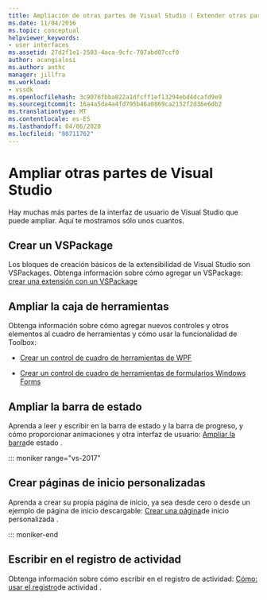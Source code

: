 ```yaml
---
title: Ampliación de otras partes de Visual Studio ( Extender otras partes de Visual Studio) Microsoft Docs
ms.date: 11/04/2016
ms.topic: conceptual
helpviewer_keywords:
- user interfaces
ms.assetid: 27d2f1e1-2503-4aca-9cfc-707abd07ccf0
author: acangialosi
ms.author: anthc
manager: jillfra
ms.workload:
- vssdk
ms.openlocfilehash: 3c9076fbba822a1dfcff1ef13294ebd4dcafd9e9
ms.sourcegitcommit: 16a4a5da4a4fd795b46a0869ca2152f2d36e6db2
ms.translationtype: MT
ms.contentlocale: es-ES
ms.lasthandoff: 04/06/2020
ms.locfileid: "80711762"
---
```

# <a name="extend-other-parts-of-visual-studio"></a>Ampliar otras partes de Visual Studio

Hay muchas más partes de la interfaz de usuario de Visual Studio que puede ampliar. Aquí te mostramos sólo unos cuantos.

## <a name="create-a-vspackage"></a>Crear un VSPackage

Los bloques de creación básicos de la extensibilidad de Visual Studio son VSPackages.  Obtenga información sobre cómo agregar un VSPackage: [crear una extensión con un VSPackage](../extensibility/creating-an-extension-with-a-vspackage.md)

## <a name="extend-the-toolbox"></a>Ampliar la caja de herramientas

Obtenga información sobre cómo agregar nuevos controles y otros elementos al cuadro de herramientas y cómo usar la funcionalidad de Toolbox:

- [Crear un control de cuadro de herramientas de WPF](../extensibility/creating-a-wpf-toolbox-control.md)

- [Crear un control de cuadro de herramientas de formularios Windows Forms](../extensibility/creating-a-windows-forms-toolbox-control.md)

## <a name="extend-the-status-bar"></a>Ampliar la barra de estado

Aprenda a leer y escribir en la barra de estado y la barra de progreso, y cómo proporcionar animaciones y otra interfaz de usuario: [Ampliar la barra](../extensibility/extending-the-status-bar.md)de estado .

::: moniker range="vs-2017"

## <a name="create-custom-start-pages"></a>Crear páginas de inicio personalizadas

Aprenda a crear su propia página de inicio, ya sea desde cero o desde un ejemplo de página de inicio descargable: [Crear una página](../extensibility/creating-a-custom-start-page.md)de inicio personalizada .

::: moniker-end

## <a name="write-to-the-activity-log"></a>Escribir en el registro de actividad

Obtenga información sobre cómo escribir en el registro de actividad: [Cómo: usar el registro](../extensibility/how-to-use-the-activity-log.md)de actividad .
